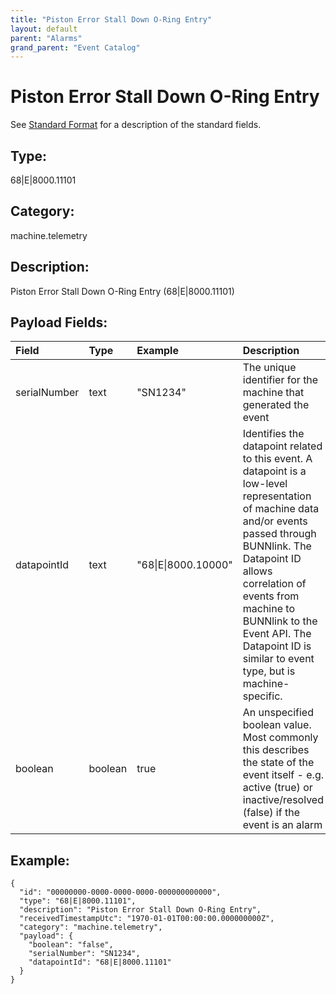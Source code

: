 ```yaml
---
title: "Piston Error Stall Down O-Ring Entry"
layout: default
parent: "Alarms"
grand_parent: "Event Catalog"
---
```


# Piston Error Stall Down O-Ring Entry

See [Standard Format](/event-subscriptions/event-format) for a description of the standard fields.

## Type:

68\|E\|8000.11101

## Category:

machine.telemetry

## Description: 

Piston Error Stall Down O-Ring Entry (68\|E\|8000.11101)

## Payload Fields:

| Field | Type | Example | Description |
|:------|:-----|:--------|:------------|
| serialNumber | text | "SN1234" | The unique identifier for the machine that generated the event |
| datapointId | text | "68\|E\|8000.10000" | Identifies the datapoint related to this event. A datapoint is a low-level representation of machine data and/or events passed through BUNNlink. The Datapoint ID allows correlation of events from machine to BUNNlink to the Event API. The Datapoint ID is similar to event type, but is machine-specific. |
| boolean | boolean | true | An unspecified boolean value. Most commonly this describes the state of the event itself - e.g. active (true) or inactive/resolved (false) if the event is an alarm |

## Example:

```
{
  "id": "00000000-0000-0000-0000-000000000000",
  "type": "68|E|8000.11101",
  "description": "Piston Error Stall Down O-Ring Entry",
  "receivedTimestampUtc": "1970-01-01T00:00:00.000000000Z",
  "category": "machine.telemetry",
  "payload": {
    "boolean": "false",
    "serialNumber": "SN1234",
    "datapointId": "68|E|8000.11101"
  }
}
```
